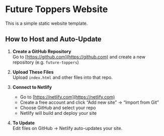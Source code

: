 # Future Toppers Website

This is a simple static website template.

## How to Host and Auto-Update

1. **Create a GitHub Repository**  
   Go to [https://github.com](https://github.com) and create a new repository (e.g. `future-toppers`)

2. **Upload These Files**  
   Upload `index.html` and other files into that repo.

3. **Connect to Netlify**  
   - Go to [https://netlify.com](https://netlify.com)
   - Create a free account and click “Add new site” → “Import from Git”
   - Choose GitHub and select your repo
   - Netlify will build and deploy your site

4. **To Update**  
   Edit files on GitHub → Netlify auto-updates your site.